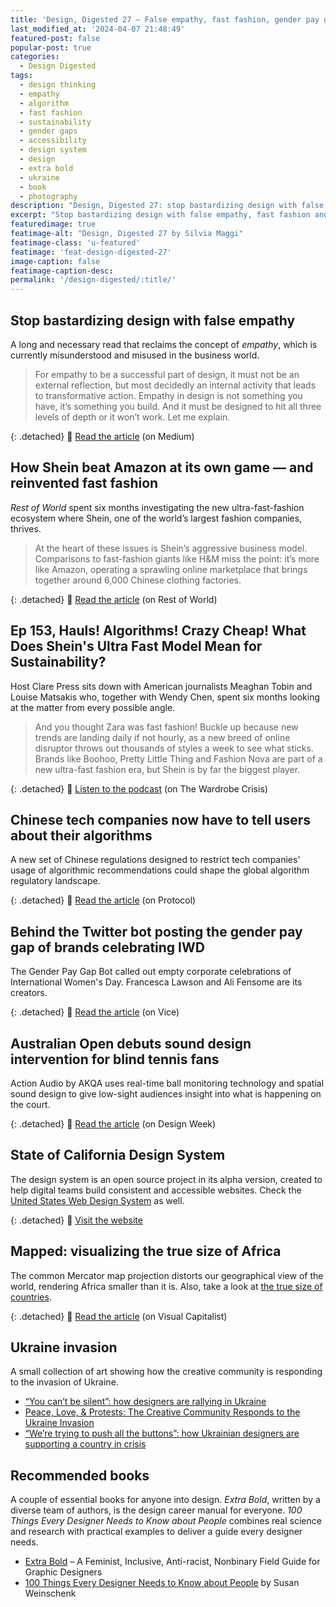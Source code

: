```yaml
---
title: 'Design, Digested 27 – False empathy, fast fashion, gender pay gap'
last_modified_at: '2024-04-07 21:48:49'
featured-post: false
popular-post: true
categories:
  - Design Digested
tags:
  - design thinking
  - empathy
  - algorithm
  - fast fashion
  - sustainability
  - gender gaps
  - accessibility
  - design system
  - design
  - extra bold
  - ukraine
  - book
  - photography
description: "Design, Digested 27: stop bastardizing design with false empathy, fast fashion and sustainability, gender pay gap, and more."
excerpt: "Stop bastardizing design with false empathy, fast fashion and sustainability, gender pay gap, and more."
featuredimage: true
featimage-alt: "Design, Digested 27 by Silvia Maggi"
featimage-class: 'u-featured'
featimage: 'feat-design-digested-27'
image-caption: false
featimage-caption-desc: 
permalink: '/design-digested/:title/'
---
```

## Stop bastardizing design with false empathy
A long and necessary read that reclaims the concept of *empathy*, which is currently misunderstood and misused in the business world. 

>For empathy to be a successful part of design, it must not be an external reflection, but most decidedly an internal activity that leads to transformative action. Empathy in design is not something you have, it’s something you build. And it must be designed to hit all three levels of depth or it won’t work. Let me explain. 

{: .detached}
🔗 <a href="https://medium.com/swlh/stop-bastardizing-design-with-false-empathy-6a06d431bab3">Read the article</a> (on Medium)

## How Shein beat Amazon at its own game — and reinvented fast fashion
_Rest of World_ spent six months investigating the new ultra-fast-fashion ecosystem where Shein, one of the world’s largest fashion companies, thrives.

>At the heart of these issues is Shein’s aggressive business model. Comparisons to fast-fashion giants like H&M miss the point: it’s more like Amazon, operating a sprawling online marketplace that brings together around 6,000 Chinese clothing factories.

{: .detached}
🔗 <a href="https://restofworld.org/2021/how-shein-beat-amazon-and-reinvented-fast-fashion/">Read the article</a> (on Rest of World)

## Ep 153, Hauls! Algorithms! Crazy Cheap! What Does Shein's Ultra Fast Model Mean for Sustainability?
Host Clare Press sits down with American journalists Meaghan Tobin and Louise Matsakis who, together with Wendy Chen, spent six months looking at the matter from every possible angle.

>And you thought Zara was fast fashion! Buckle up because new trends are landing daily if not hourly, as a new breed of online disruptor throws out thousands of styles a week to see what sticks. Brands like Boohoo, Pretty Little Thing and Fashion Nova are part of a new ultra-fast fashion era, but Shein is by far the biggest player.

{: .detached}
🔗 <a href="https://thewardrobecrisis.com/podcast/2022/1/19/ep-153-shein-story-meagan-toibin-and-louise-matsakis">Listen to the podcast</a> (on The Wardrobe Crisis)

## Chinese tech companies now have to tell users about their algorithms
A new set of Chinese regulations designed to restrict tech companies’ usage of algorithmic recommendations could shape the global algorithm regulatory landscape.

{: .detached}
🔗 <a href="https://www.protocol.com/bulletins/china-algorithm-rules-effective">Read the article</a> (on Protocol)

## Behind the Twitter bot posting the gender pay gap of brands celebrating IWD
The Gender Pay Gap Bot called out empty corporate celebrations of International Women's Day. Francesca Lawson and Ali Fensome are its creators.

{: .detached}
🔗 <a href="https://www.vice.com/en/article/m7vkpx/who-made-gender-pay-gap-bot-international-womens-day">Read the article</a> (on Vice)

## Australian Open debuts sound design intervention for blind tennis fans
Action Audio by AKQA uses real-time ball monitoring technology and spatial sound design to give low-sight audiences insight into what is happening on the court.

{: .detached}
🔗 <a href="https://www.designweek.co.uk/issues/17-23-january-2022/australian-open-action-audio/">Read the article</a> (on Design Week)

## State of California Design System
The design system is an open source project in its alpha version, created to help digital teams build consistent and accessible websites. Check the <a href="https://designsystem.digital.gov/" title="Visit the site">United States Web Design System</a> as well.

{: .detached}
🔗 <a href="https://designsystem.webstandards.ca.gov/">Visit the website</a>

## Mapped: visualizing the true size of Africa
The common Mercator map projection distorts our geographical view of the world, rendering Africa smaller than it is. Also, take a look at <a href="https://www.visualcapitalist.com/mercator-map-true-size-of-countries/" title="Read the article on Visual Capitalist">the true size of countries</a>.

{: .detached}
🔗 <a href="https://www.visualcapitalist.com/map-true-size-of-africa/">Read the article</a> (on Visual Capitalist)

## Ukraine invasion
A small collection of art showing how the creative community is responding to the invasion of Ukraine.

<ul class="smd-ul">
  <li><a href="https://www.designweek.co.uk/issues/28-february-5-march-2022/ukraine-graphic-design/" title="Read the article on Design Week">“You can’t be silent”: how designers are rallying in Ukraine</a></li>
  <li><a href="https://eyeondesign.aiga.org/peace-love-protests-the-creative-community-responds-to-the-ukraine-invasion/" title="Read the article on AIGA Eye on Design">Peace, Love, & Protests: The Creative Community Responds to the Ukraine Invasion</a></li>
  <li><a href="https://www.designweek.co.uk/issues/7-13-march-2022/ukraine-designers/" title="Read the article on Design Week">“We’re trying to push all the buttons”: how Ukrainian designers are supporting a country in crisis</a></li>
</ul>

## Recommended books
A couple of essential books for anyone into design. *Extra Bold*, written by a diverse team of authors, is the design career manual for everyone. *100 Things Every Designer Needs to Know about People* combines real science and research with practical examples to deliver a guide every designer needs.

<ul class="smd-ul">
  <li><a href="https://papress.com/products/extra-bold" title="Read about the book on Princeton Architectural Press">Extra Bold</a> – A Feminist, Inclusive, Anti-racist, Nonbinary Field Guide for Graphic Designers</li>
  <li><a href="https://bookshop.org/books/100-things-every-designer-needs-to-know-about-people-9780136746911/9780136746911" title="Read about the book on Bookshop.org">100 Things Every Designer Needs to Know about People</a> by Susan Weinschenk</li>
</ul>